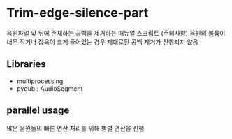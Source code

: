 # Trim-edge-silence-part
음원파일 앞 뒤에 존재하는 공백을 제거하는 매뉴얼 스크립트
(주의사항) 음원의 볼륨이 너무 작거나 잡읍이 크게 들어있는 경우 제대로된 공백 제거가 진행되지 않음 

## Libraries
- multiprocessing
- pydub : AudioSegment

## parallel usage
많은 음원들의 빠른 연산 처리를 위해 병렬 연산을 진행
